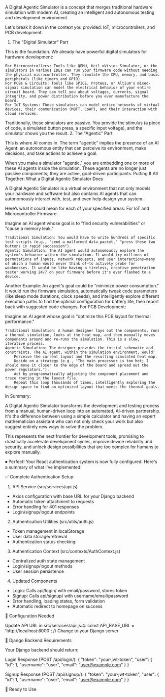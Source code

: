 A Digital Agentic Simulator is a concept that merges traditional hardware simulation with modern AI, creating an intelligent and autonomous testing and development environment.

Let's break it down in the context you provided: IoT, microcontrollers, and PCB development.
1. The "Digital Simulator" Part

This is the foundation. We already have powerful digital simulators for hardware development:

    For Microcontrollers: Tools like QEMU, Keil uVision Simulator, or the simulators in various IDEs can run your firmware code without needing the physical microcontroller. They simulate the CPU, memory, and basic peripherals (like timers and GPIO).
    For PCBs & Circuits: Tools like SPICE, Proteus, or Altium's mixed-signal simulation can model the electrical behavior of your entire circuit board. They can tell you about voltages, currents, signal integrity, and power distribution before you ever manufacture the board.
    For IoT Systems: These simulators can model entire networks of virtual devices, their communication (MQTT, CoAP), and their interaction with cloud services.

Traditionally, these simulators are passive. You provide the stimulus (a piece of code, a simulated button press, a specific input voltage), and the simulator shows you the result.
2. The "Agentic" Part

This is where AI comes in. The term "agentic" implies the presence of an AI Agent: an autonomous entity that can perceive its environment, make decisions, and take actions to achieve a goal.

When you make a simulator "agentic," you are embedding one or more of these AI agents inside the simulation. These agents are no longer just passive components; they are active, goal-driven participants.
Putting It All Together: What a Digital Agentic Simulator Does

A Digital Agentic Simulator is a virtual environment that not only models your hardware and software but also contains AI agents that can autonomously interact with, test, and even help design your system.

Here’s what it could mean for each of your specified areas:
For IoT and Microcontroller Firmware:

Imagine an AI agent whose goal is to "find security vulnerabilities" or "cause a memory leak."

    Traditional Simulation: You would have to write hundreds of specific test scripts (e.g., "send a malformed data packet," "press these two buttons in rapid succession").
    Agentic Simulation: The AI agent would autonomously explore the system's behavior within the simulation. It would try millions of permutations of inputs, network requests, and user interactions—many of which a human would never think of—to actively probe for weaknesses. It would be like having a tireless, creative penetration tester working 24/7 on your firmware before it's ever flashed to a device.

Another Example: An agent's goal could be "minimize power consumption." It would run the firmware simulation, automatically tweak code parameters (like sleep mode durations, clock speeds), and intelligently explore different execution paths to find the optimal configuration for battery life, then report back with suggested code changes.
For PCB Development:

Imagine an AI agent whose goal is "optimize this PCB layout for thermal performance."

    Traditional Simulation: A human designer lays out the components, runs a thermal simulation, looks at the heat map, and then manually moves components around and re-runs the simulation. This is a slow, iterative process.
    Agentic Simulation: The designer provides the initial schematic and constraints. The AI agent, within the simulation environment, would:
        Perceive the current layout and the resulting simulated heat map.
        Decide on a strategy (e.g., "The main processor is too hot; I should move it closer to the edge of the board and spread out the power regulators.").
        Act by programmatically adjusting the component placement and trace routing in the layout file.
        Repeat this loop thousands of times, intelligently exploring the design space to find an optimized layout that meets the thermal goals.

In Summary:

A Digital Agentic Simulator transforms the development and testing process from a manual, human-driven loop into an automated, AI-driven partnership. It's the difference between using a simple calculator and having an expert mathematician assistant who can not only check your work but also suggest entirely new ways to solve the problem.

This represents the next frontier for development tools, promising to drastically accelerate development cycles, improve device reliability and security, and unlock design possibilities that are too complex for humans to explore manually.

⏺ Perfect! Your React authentication system is now fully configured. Here's a summary of what I've implemented:

  ✅ Complete Authentication Setup

  1. API Service (src/services/api.js)

  - Axios configuration with base URL for your Django backend
  - Automatic token attachment to requests
  - Error handling for 401 responses
  - Login/signup/logout endpoints

  2. Authentication Utilities (src/utils/auth.js)

  - Token management in localStorage
  - User data storage/retrieval
  - Authentication status checking

  3. Authentication Context (src/contexts/AuthContext.js)

  - Centralized auth state management
  - Login/signup/logout methods
  - User session persistence

  4. Updated Components

  - Login: Calls api/login/ with email/password, stores token
  - Signup: Calls api/signup/ with username/email/password
  - Error handling, loading states, form validation
  - Automatic redirect to homepage on success

  🔧 Configuration Needed

  Update API URL in src/services/api.js:4:
  const API_BASE_URL = 'http://localhost:8000'; // Change to your Django server

  🔌 Django Backend Requirements

  Your Django backend should return:

  Login Response (POST /api/login/):
  {
    "token": "your-jwt-token",
    "user": {
      "id": 1,
      "username": "user",
      "email": "user@example.com"
    }
  }

  Signup Response (POST /api/signup/):
  {
    "token": "your-jwt-token",
    "user": {
      "id": 1,
      "username": "user",
      "email": "user@example.com"
    }
  }

  🚀 Ready to Use